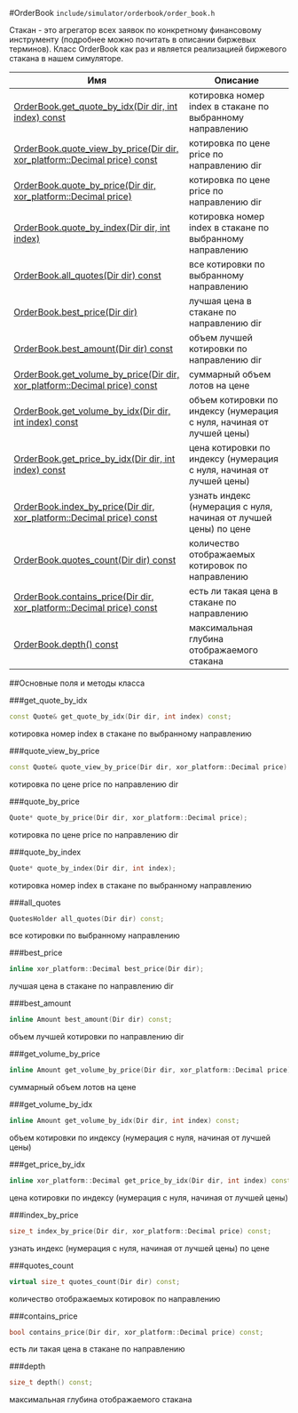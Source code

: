 #OrderBook
`include/simulator/orderbook/order_book.h`


Стакан - это агрегатор всех заявок по конкретному финансовому инструменту (подробнее можно почитать в описании биржевых терминов). Класс OrderBook как раз и является реализацией биржевого стакана в нашем симуляторе.


|Имя| Описание|
|------------------|--------------------|
|[OrderBook.get_quote_by_idx(Dir dir, int index) const](#get_quote_by_idx)|котировка номер index в стакане по выбранному направлению|
|[OrderBook.quote_view_by_price(Dir dir, xor_platform::Decimal price) const](#quote_view_by_price)|котировка по цене price по направлению dir|
|[OrderBook.quote_by_price(Dir dir, xor_platform::Decimal price)](#quote_by_price)|котировка по цене price по направлению dir|
|[OrderBook.quote_by_index(Dir dir, int index)](#quote_by_index)|котировка номер index в стакане по выбранному направлению|
|[OrderBook.all_quotes(Dir dir) const](#all_quotes)|все котировки по выбранному направлению|
|[OrderBook.best_price(Dir dir)](#best_price)|лучшая цена в стакане по направлению dir|
|[OrderBook.best_amount(Dir dir) const](#best_amount)|объем лучшей котировки по направлению dir|
|[OrderBook.get_volume_by_price(Dir dir, xor_platform::Decimal price) const](#get_volume_by_price)|суммарный объем лотов на цене|
|[OrderBook.get_volume_by_idx(Dir dir, int index) const](#get_volume_by_idx)|объем котировки по индексу (нумерация с нуля, начиная от лучшей цены)|
|[OrderBook.get_price_by_idx(Dir dir, int index) const](#get_price_by_idx)|цена котировки по индексу (нумерация с нуля, начиная от лучшей цены)|
|[OrderBook.index_by_price(Dir dir, xor_platform::Decimal price) const](#index_by_price)|узнать индекс (нумерация с нуля, начиная от лучшей цены) по цене|
|[OrderBook.quotes_count(Dir dir) const](#quotes_count)|количество отображаемых котировок по направлению|
|[OrderBook.contains_price(Dir dir, xor_platform::Decimal price) const](#contains_price)|есть ли такая цена в стакане по направлению|
|[OrderBook.depth() const](#depth)|максимальная глубина отображаемого стакана|

##Основные поля и методы класса

<a id="get_quote_by_idx"></a>
###get_quote_by_idx
```c++
const Quote& get_quote_by_idx(Dir dir, int index) const;
```
котировка номер index в стакане по выбранному направлению

<a id="quote_view_by_price"></a>
###quote_view_by_price
```c++
const Quote& quote_view_by_price(Dir dir, xor_platform::Decimal price) const;
```
котировка по цене price по направлению dir

<a id="quote_by_price"></a>
###quote_by_price
```c++
Quote* quote_by_price(Dir dir, xor_platform::Decimal price);
```
котировка по цене price по направлению dir

<a id="quote_by_index"></a>
###quote_by_index
```c++
Quote* quote_by_index(Dir dir, int index);
```
котировка номер index в стакане по выбранному направлению

<a id="all_quotes"></a>
###all_quotes
```c++
QuotesHolder all_quotes(Dir dir) const;
```
все котировки по выбранному направлению

<a id="best_price"></a>
###best_price
```c++
inline xor_platform::Decimal best_price(Dir dir);
```
лучшая цена в стакане по направлению dir

<a id="best_amount"></a>
###best_amount
```c++
inline Amount best_amount(Dir dir) const;
```
объем лучшей котировки по направлению dir

<a id="get_volume_by_price"></a>
###get_volume_by_price
```c++
inline Amount get_volume_by_price(Dir dir, xor_platform::Decimal price) const;
```
суммарный объем лотов на цене

<a id="get_volume_by_idx"></a>
###get_volume_by_idx
```c++
inline Amount get_volume_by_idx(Dir dir, int index) const;
```
объем котировки по индексу (нумерация с нуля, начиная от лучшей цены)

<a id="get_price_by_idx"></a>
###get_price_by_idx
```c++
inline xor_platform::Decimal get_price_by_idx(Dir dir, int index) const;
```
цена котировки по индексу (нумерация с нуля, начиная от лучшей цены)

<a id="index_by_price"></a>
###index_by_price
```c++
size_t index_by_price(Dir dir, xor_platform::Decimal price) const;
```
узнать индекс (нумерация с нуля, начиная от лучшей цены) по цене

<a id="quotes_count"></a>
###quotes_count
```c++
virtual size_t quotes_count(Dir dir) const;
```
количество отображаемых котировок по направлению

<a id="contains_price"></a>
###contains_price
```c++
bool contains_price(Dir dir, xor_platform::Decimal price) const;
```
есть ли такая цена в стакане по направлению

<a id="depth"></a>
###depth
```c++
size_t depth() const;
```
максимальная глубина отображаемого стакана

